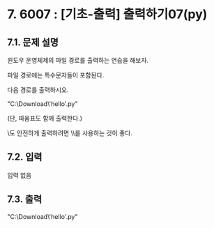 # 7. 6007 : [기초-출력] 출력하기07(py)
## 7.1. 문제 설명

윈도우 운영체제의 파일 경로를 출력하는 연습을 해보자.
 
파일 경로에는 특수문자들이 포함된다.

다음 경로를 출력하시오.

"C:\\Download\\'hello'.py"

(단, 따옴표도 함께 출력한다.)

\\도 안전하게 출력하려면 \\\\를 사용하는 것이 좋다.

## 7.2. 입력
입력 없음

## 7.3. 출력
"C:\\Download\\'hello'.py"